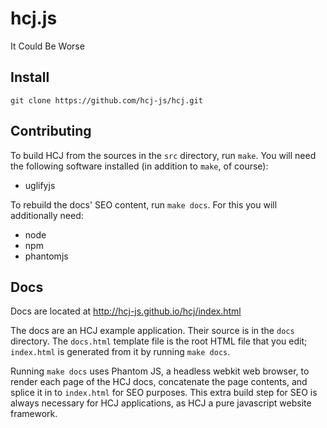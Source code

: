 # hcj.js #

It Could Be Worse

## Install ##

`git clone https://github.com/hcj-js/hcj.git`

## Contributing ##

To build HCJ from the sources in the `src` directory, run `make`.  You
will need the following software installed (in addition to `make`, of
course):

* uglifyjs

To rebuild the docs' SEO content, run `make docs`.  For this you will
additionally need:

* node
* npm
* phantomjs

## Docs ##

Docs are located at http://hcj-js.github.io/hcj/index.html

The docs are an HCJ example application.  Their source is in the
`docs` directory.  The `docs.html` template file is the root HTML file
that you edit; `index.html` is generated from it by running `make
docs`.

Running `make docs` uses Phantom JS, a headless webkit web browser, to
render each page of the HCJ docs, concatenate the page contents, and
splice it in to `index.html` for SEO purposes.  This extra build step
for SEO is always necessary for HCJ applications, as HCJ a pure
javascript website framework.
